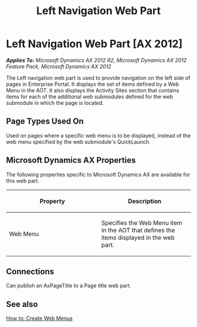 ﻿---
title: Left Navigation Web Part
TOCTitle: Left Navigation
ms:assetid: 6bd6a4d1-b576-4ffb-9a71-bf2cc9831ea1
ms:mtpsurl: https://msdn.microsoft.com/en-us/library/Cc556796(v=AX.60)
ms:contentKeyID: 35245371
ms.date: 11/07/2012
mtps_version: v=AX.60
---

# Left Navigation Web Part [AX 2012]


_**Applies To:** Microsoft Dynamics AX 2012 R2, Microsoft Dynamics AX 2012 Feature Pack, Microsoft Dynamics AX 2012_

The Left navigation web part is used to provide navigation on the left side of pages in Enterprise Portal. It displays the set of items defined by a Web Menu in the AOT. It also displays the Activity Sites section that contains items for each of the additional web submodules defined for the web submodule in which the page is located.

## Page Types Used On

Used on pages where a specific web menu is to be displayed, instead of the web menu specified by the web submodule's QuickLaunch.

## Microsoft Dynamics AX Properties

The following properties specific to Microsoft Dynamics AX are available for this web part.

<table>
<colgroup>
<col style="width: 50%" />
<col style="width: 50%" />
</colgroup>
<thead>
<tr class="header">
<th><p>Property</p></th>
<th><p>Description</p></th>
</tr>
</thead>
<tbody>
<tr class="odd">
<td><p>Web Menu</p></td>
<td><p>Specifies the Web Menu item in the AOT that defines the items displayed in the web part.</p></td>
</tr>
</tbody>
</table>


## Connections

Can publish an AxPageTitle to a Page title web part.

## See also

[How to: Create Web Menus](how-to-create-web-menus.md)


